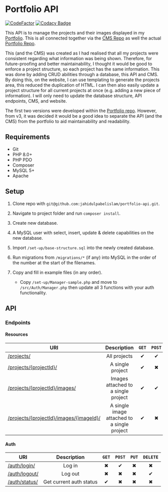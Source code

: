 # Portfolio API

[![CodeFactor](https://www.codefactor.io/repository/github/jahidulpabelislam/portfolio-api/badge?style=flat-square)](https://www.codefactor.io/repository/github/jahidulpabelislam/portfolio-api)
[![Codacy Badge](https://api.codacy.com/project/badge/Grade/491ad3efe79b413c9ecdbc941342986c)](https://app.codacy.com/app/jahidulpabelislam/portfolio-api?utm_source=github.com&utm_medium=referral&utm_content=jahidulpabelislam/portfolio-api&utm_campaign=Badge_Grade_Dashboard)

This API is to manage the projects and their images displayed in my [Portfolio](https://jahidulpabelislam.com/). This is all connected together via the [CMS Repo](https://github.com/jahidulpabelislam/portfolio-cms/) as well the actual [Portfolio Repo](https://github.com/jahidulpabelislam/portfolio/).

This (and the CMS) was created as I had realised that all my projects were consistent regarding what information was being shown. Therefore, for future-proofing and better maintainability, I thought it would be good to enforce a project structure, so each project has the same information. This was done by adding CRUD abilities through a database, this API and CMS.
By doing this, on the website, I can use templating to generate the projects area, this reduced the duplication of HTML. I can then also easily update a project structure for all current projects at once (e.g. adding a new piece of information). I will only need to update the database structure, API endpoints, CMS, and website.

The first two versions were developed within the [Portfolio repo](https://github.com/jahidulpabelislam/portfolio/). However, from v3, it was decided it would be a good idea to separate the API (and the CMS) from the portfolio to aid maintainability and readability.

## Requirements

-   Git
-   PHP 8.0+
-   PHP PDO
-   Composer
-   MySQL 5+
-   Apache

## Setup

1.  Clone repo with `git@github.com:jahidulpabelislam/portfolio-api.git`.

2.  Navigate to project folder and run `composer install`.

3.  Create new database.

4.  A MySQL user with select, insert, update & delete capabilities on the new database.

5.  Import `/set-up/base-structure.sql` into the newly created database.

6.  Run migrations from `/migrations/*` (if any) into MySQL in the order of the number at the start of the filenames.

7.  Copy and fill in example files (in any order).

    -   Copy `/set-up/Manager-sample.php` and move to `/src/Auth/Manager.php` then update all 3 functions with your auth functionality.

## API

### Endpoints

#### Resources

| URI                                                                                                    |                 Description                 |  `GET`   |  `POST`  |  `PUT`   | `DELETE` |
| ------------------------------------------------------------------------------------------------------ | :-----------------------------------------: | :------: | :------: | :------: | :------: |
| [/projects/](https://api.jahidulpabelislam.com/v4/projects/)                                           |                All projects                 | &#10004; | &#10004; | &#10006; | &#10006; |
| [/projects/{projectId}/](https://api.jahidulpabelislam.com/v4/projects/13/)                            |              A single project               | &#10004; | &#10006; | &#10004; | &#10004; |
| [/projects/{projectId}/images/](https://api.jahidulpabelislam.com/v4/projects/13/images/)              |     Images attached to a single project     | &#10004; | &#10004; | &#10006; | &#10006; |
| [/projects/{projectId}/images/{imageId}/](https://api.jahidulpabelislam.com/v4/projects/13/images/72/) | A single image attached to a single project | &#10004; | &#10006; |  &#10006; | &#10004; |

#### Auth

| URI                                                                  |       Description        |  `GET`   |  `POST`  |  `PUT`   | `DELETE` |
| -------------------------------------------------------------------- | :----------------------: | :------: | :------: | :------: | :------: |
| [/auth/login/](https://api.jahidulpabelislam.com/v4/auth/login/)     |          Log in          | &#10006; | &#10004; | &#10006; | &#10006; |
| [/auth/logout/](https://api.jahidulpabelislam.com/v4/auth/logout/)   |         Log out          | &#10006; | &#10006; | &#10006; | &#10004; |
| [/auth/status/](https://api.jahidulpabelislam.com/v4/auth/status/) | Get current auth status | &#10004; | &#10006; | &#10006; | &#10006; |
